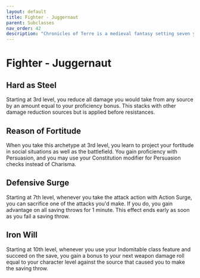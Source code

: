 ```yaml
---
layout: default
title: Fighter - Juggernaut
parent: Subclasses
nav_order: 42
description: "Chronicles of Terre is a medieval fantasy setting seven years in the writing, currently for dungeons & dragons 5th edition."
---
```


# Fighter - Juggernaut

## Hard as Steel

Starting at 3rd level, you reduce all damage you would take from any source by an amount equal to your proficiency bonus. This stacks with other damage reduction sources but is applied before resistances.  

## Reason of Fortitude

When you take this archetype at 3rd level, you learn to project your fortitude in social situations as well as the battlefield. You gain proficiency with Persuasion, and you may use your Constitution modifier for Persuasion checks instead of Charisma.

## Defensive Surge

Starting at 7th level, whenever you take the attack action with Action Surge, you can sacrifice one of the attacks you'd make. If you do, you gain advantage on all saving throws for 1 minute. This effect ends early as soon as you fail a saving throw. 

## Iron Will

Starting at 10th level, whenever you use your Indomitable class feature and succeed on the save, you gain a bonus to your next weapon damage roll equal to your character level against the source that caused you to make the saving throw. 